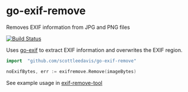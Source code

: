 # go-exif-remove
Removes EXIF information from JPG and PNG files

[![Build Status](https://img.shields.io/circleci/project/github/scottleedavis/go-exif-remove/master.svg)](https://circleci.com/gh/scottleedavis/go-exif-remove)

Uses [go-exif](https://github.com/dsoprea/go-exif) to extract EXIF information and overwrites the EXIF region.

```go
import 	"github.com/scottleedavis/go-exif-remove"

noExifBytes, err := exifremove.Remove(imageBytes)
```

See example usage in [exif-remove-tool](exif-remove-tool)

